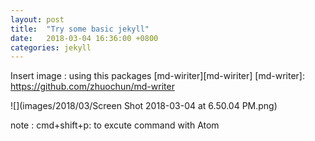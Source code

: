 ```yaml
---
layout: post
title:  "Try some basic jekyll"
date:   2018-03-04 16:36:00 +0800
categories: jekyll
---
```


Insert image : using this packages [md-wiriter][md-wiriter]
[md-writer]: https://github.com/zhuochun/md-writer

![](images/2018/03/Screen Shot 2018-03-04 at 6.50.04 PM.png)

note : cmd+shift+p: to excute command with Atom
